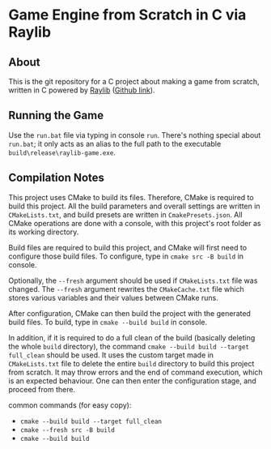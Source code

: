 # Game Engine from Scratch in C via Raylib

## About

This is the git repository for a C project about making a game from scratch, written in C powered by
[Raylib](https://www.raylib.com/index.html) ([Github link](https://github.com/raysan5/raylib?tab=readme-ov-file)).

## Running the Game

Use the `run.bat` file via typing in console `run`. There's nothing special about `run.bat`; it only acts as an alias
to the full path to the executable `build\release\raylib-game.exe`.

## Compilation Notes

This project uses CMake to build its files. Therefore, CMake is required to build this project. All the build
parameters and overall settings are written in `CMakeLists.txt`, and build presets are written in `CmakePresets.json`.
All CMake operations are done with a console, with this project's root folder as its working directory.

Build files are required to build this project, and CMake will first need to configure those build files. To configure,
type in `cmake src -B build` in console.

Optionally, the `--fresh` argument should be used if `CMakeLists.txt` file was changed. The `--fresh` argument rewrites
the `CMakeCache.txt` file which stores various variables and their values between CMake runs.

After configuration, CMake can then build the project with the generated build files. To build, type in `cmake --build
build` in console.

In addition, if it is required to do a full clean of the build (basically deleting the whole `build` directory), the
command `cmake --build build --target full_clean` should be used. It uses the custom target made in `CMakeLists.txt`
file to delete the entire `build` directory to build this project from scratch. It may throw errors and the end of
command execution, which is an expected behaviour. One can then enter the configuration stage, and proceed from there.

common commands (for easy copy):
- `cmake --build build --target full_clean`
- `cmake --fresh src -B build`
- `cmake --build build`

